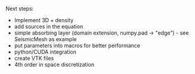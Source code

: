 Next steps:
* Implement 3D + density
* add sources in the equation
* simple absorbing layer (domain extension, numpy.pad -> "edge") - see SeismicMesh as example
* put parameters into macros for better performance
* python/CUDA integration
* create VTK files
* 4th order in space discretization
